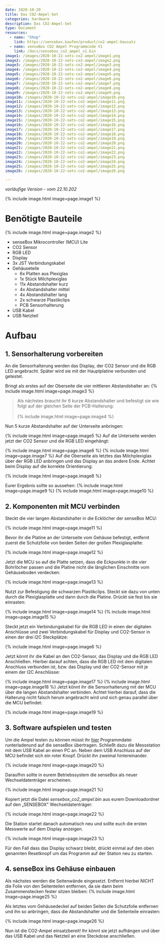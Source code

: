 ```yaml
---
date: 2020-10-20
title: Das CO2-Ampel-Set
categories: hardware
description: Das CO2-Ampel-Set
type: Document
resources:
  - name: "Shop"
    link: https://sensebox.kaufen/product/co2-ampel-bausatz
  - name: senseBox CO2 Ampel Programmcode V1
    link: /docs/sensebox_co2_ampel_v1.bin
image1: /images/2020-10-22-sets-co2-ampel/image1.png
image2: /images/2020-10-22-sets-co2-ampel/image2.png
image3: /images/2020-10-22-sets-co2-ampel/image3.png
image4: /images/2020-10-22-sets-co2-ampel/image4.png
image5: /images/2020-10-22-sets-co2-ampel/image5.png
image6: /images/2020-10-22-sets-co2-ampel/image6.png
image7: /images/2020-10-22-sets-co2-ampel/image7.png
image8: /images/2020-10-22-sets-co2-ampel/image8.png
image9: /images/2020-10-22-sets-co2-ampel/image9.png
image10: /images/2020-10-22-sets-co2-ampel/image10.png
image11: /images/2020-10-22-sets-co2-ampel/image11.png
image12: /images/2020-10-22-sets-co2-ampel/image12.png
image13: /images/2020-10-22-sets-co2-ampel/image13.png
image14: /images/2020-10-22-sets-co2-ampel/image14.png
image15: /images/2020-10-22-sets-co2-ampel/image15.png
image16: /images/2020-10-22-sets-co2-ampel/image16.png
image17: /images/2020-10-22-sets-co2-ampel/image17.png
image18: /images/2020-10-22-sets-co2-ampel/image18.png
image19: /images/2020-10-22-sets-co2-ampel/image19.png
image20: /images/2020-10-22-sets-co2-ampel/image20.png
image21: /images/2020-10-22-sets-co2-ampel/image21.png
image22: /images/2020-10-22-sets-co2-ampel/image22.png
image23: /images/2020-10-22-sets-co2-ampel/image23.png
image24: /images/2020-10-22-sets-co2-ampel/image24.png
image25: /images/2020-10-22-sets-co2-ampel/image25.png
image26: /images/2020-10-22-sets-co2-ampel/image26.png

---
```



*vorläufige Version - vom 22.10.202*

{% include image.html image=page.image1 %}

# Benötigte Bauteile
{% include image.html image=page.image2 %}

-   senseBox Mikrocontroller (MCU) Lite
-   CO2 Sensor
-   RGB LED
-   Display
-   3x JST Verbindungskabel
-   Gehäuseteile
    -   6x Platten aus Plexiglas
    -   1x Stück Milchplexiglas
    -   11x Abstandshalter kurz
    -   4x Abstandshalter mittel
    -   4x Abstandshalter lang
    -   2x schwarze Plastikclips
    -   PCB Sensorhalterung
-   USB Kabel
-   USB Netzteil

# Aufbau

## 1.  Sensorhalterung vorbereiten

An die Sensorhalterung werden das Display, der CO2 Sensor und die RGB
LED angebracht. Später wird sie mit der Hauptplatine verbunden und
getestet.

Bringt als erstes auf der Oberseite die vier mittleren Abstandshalter
an:
{% include image.html image=page.image3 %}
>
> Als nächstes braucht ihr 6 kurze Abstandshalter und befestigt sie wie
> folgt auf der gleichen Seite der PCB-Halterung:\
> \
{% include image.html image=page.image4 %}

Nun 5 kurze Abstandshalter auf der Unterseite anbringen:

{% include image.html image=page.image5 %}
Auf die Unterseite werden jetzt der CO2 Sensor und die RGB LED eingehängt:

{% include image.html image=page.image6 %}
{% include image.html image=page.image7 %}
Auf die Oberseite als letztes das Milchplexiglas über der RGB LED anbringen und das Display an das andere Ende. Achtet beim Display auf die korrekte Orientierung:

{% include image.html image=page.image8 %}

Eurer Ergebnis sollte so aussehen:
{% include image.html image=page.image9 %}
{% include image.html image=page.image10 %}
## 2.  Komponenten mit MCU verbinden

Steckt die vier langen Abstandshalter in die Ecklöcher der senseBox MCU:

{% include image.html image=page.image11 %}

Bevor ihr die Platine an der Unterseite vom Gehäuse befestigt, entfernt
zuerst die Schutzfolie von beiden Seiten der großen Plexiglasplatte:

{% include image.html image=page.image12 %}

Jetzt die MCU so auf die Platte setzen, dass die Eckpunkte in die vier
Bohrlöcher passen und die Platine nicht die länglichen Einschnitte vom
Gehäuseboden verdecken:

{% include image.html image=page.image13 %}

Nutzt zur Befestigung die schwarzen Plastikclips. Steckt sie dazu von
unten durch die Plexiglasplatte und dann durch die Platine. Drückt sie
fest bis sie einrasten:

{% include image.html image=page.image14 %}
{% include image.html image=page.image15 %}

Steckt jetzt ein Verbindungskabel für die RGB LED in einen der digitalen
Anschlüsse und zwei Verbindungskabel für Display und CO2-Sensor in einen
der drei I2C Steckplätze:

{% include image.html image=page.image6 %}

Jetzt könnt ihr die Kabel an den CO2-Sensor, das Display und die RGB LED
Anschließen. Hierbei darauf achten, dass die RGB LED mit dem digitalen
Anschluss verbunden ist, bzw. das Display und der CO2-Sensor mit je
einem der I2C Anschlüsse:

{% include image.html image=page.image17 %}
{% include image.html image=page.image18 %}
Jetzt könnt ihr die Sensorhalterung mit der MCU über die langen
Abstandshalter verbinden. Achtet hierbei darauf, dass die Halterung
nicht falsch herum angebracht wird und sich genau parallel über die MCU
befindet:

{% include image.html image=page.image19 %}

## 3.  Software aufspielen und testen

Um die Ampel testen zu können müsst ihr [hier](/docs/sensebox_co2_ampel_v1.bin) Programmdatei runterladenund auf die senseBox
übertragen. Schließt dazu die Messstation mit dem USB Kabel an einen PC
an. Neben dem USB Anschluss auf der MCU befindet sich ein roter Knopf.
Drückt ihn zweimal hintereinander.

{% include image.html image=page.image20 %}

Daraufhin sollte in eurem Betriebssystem die senseBox als neuer
Wechseldatenträger erscheinen.

{% include image.html image=page.image21 %}

Kopiert jetzt die Datei *sensebox_co2_ampel.bin* aus eurem
Downloadordner auf den „SENSEBOX" Wechseldatenträger:

{% include image.html image=page.image22 %}

Die Station startet danach automatisch neu und sollte euch die ersten
Messwerte auf dem Display anzeigen.

{% include image.html image=page.image23 %}

Für den Fall dass das Display schwarz bleibt, drückt einmal auf den oben
genannten Resetknopf um das Programm auf der Station neu zu starten.

## 4.  senseBox ins Gehäuse einbauen

Als nächstes werden die Seitenwände eingesetzt. Entfernt hierbei NICHT
die Folie von den Seitenteilen entfernen, da sie dann beim
Zusammenstecken fester sitzen bleiben:
{% include image.html image=page.image25 %}

Als letztes vom Gehäusedeckel auf beiden Seiten die Schutzfolie
entfernen und ihn so anbringen, dass die Abstandshalter und die
Seitenteile einrasten:

{% include image.html image=page.image26 %}

Nun ist die CO2-Ampel einsatzbereit! Ihr könnt sie jetzt aufhängen und
über das USB Kabel und das Netzteil an eine Steckdose anschließen.

